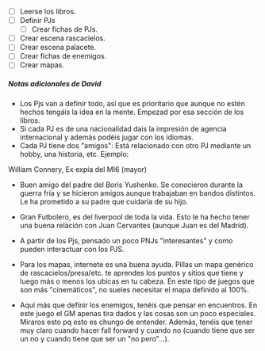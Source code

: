 - [ ] Leerse los libros.
- [ ] Definir PJs
    - [ ] Crear fichas de PJs.
- [ ] Crear escena rascacielos.
- [ ] Crear escena palacete.
- [ ] Crear fichas de enemigos.
- [ ] Crear mapas.

##### Notas adicionales de David
- Los Pjs van a definir todo, así que es prioritario que aunque no estén hechos tengáis la idea en la mente. Empezad por esa sección de los libros.
- Si cada PJ es de una nacionalidad dais la impresión de agencia internacional y además podéis jugar con los idiomas.
- Cada PJ tiene dos "amigos": Está relacionado con otro PJ mediante un hobby, una historia, etc. Ejemplo:

William Connery, Ex expía del MI6 (mayor)
 - Buen amigo del padre del Boris Yushenko. Se conocieron durante la guerra fría y se hicieron amigos aunque trabajaban en bandos distintos. Le ha prometido a su padre que cuidaría de su hijo.
 - Gran Futbolero, es del liverpool de toda la vida. Esto le ha hecho tener una buena relación con Juan Cervantes (aunque Juan es del Madrid).

- A partir de los Pjs, pensado un poco PNJs "interesantes" y como pueden interactuar con los PJS.
- Para los mapas, internete es una buena ayuda. Pillas un mapa genérico de rascacielos/presa/etc. te aprendes los puntos y sitios que tiene y luego más o menos los ubicas en tu cabeza. En este tipo de juegos que son más "cinemáticos", no sueles necesitar el mapa definido al 100%. 

- Aquí más que definir los enemigos, tenéis que pensar en encuentros. En este juego el GM apenas tira dados y las cosas son un poco especiales. Miraros esto pq esto es chungo de entender. Además, tenéis que tener muy claro cuando hacer fall forward y cuando no (cuando tiene que ser un no y cuando tiene que ser un "no pero"...).
